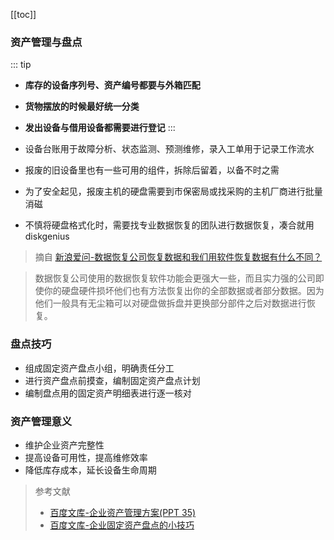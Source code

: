 [[toc]]

### 资产管理与盘点

::: tip
* **库存的设备序列号、资产编号都要与外箱匹配**
* **货物摆放的时候最好统一分类**
* **发出设备与借用设备都需要进行登记**
:::

* 设备台账用于故障分析、状态监测、预测维修，录入工单用于记录工作流水
* 报废的旧设备里也有一些可用的组件，拆除后留着，以备不时之需
* 为了安全起见，报废主机的硬盘需要到市保密局或找采购的主机厂商进行批量消磁
* 不慎将硬盘格式化时，需要找专业数据恢复的团队进行数据恢复，凑合就用 diskgenius

> 摘自 [新浪爱问-数据恢复公司恢复数据和我们用软件恢复数据有什么不同？](https://iask.sina.com.cn/b/iQQbvQvYu6Wl.html)

> 数据恢复公司使用的数据恢复软件功能会更强大一些，而且实力强的公司即使你的硬盘硬件损坏他们也有方法恢复出你的全部数据或者部分数据。因为他们一般具有无尘箱可以对硬盘做拆盘并更换部分部件之后对数据进行恢复。

### 盘点技巧

* 组成固定资产盘点小组，明确责任分工
* 进行资产盘点前摸查，编制固定资产盘点计划
* 编制盘点用的固定资产明细表进行逐一核对

### 资产管理意义

* 维护企业资产完整性
* 提高设备可用性，提高维修效率
* 降低库存成本，延长设备生命周期

> 参考文献
> * [百度文库-企业资产管理方案(PPT 35)](https://wenku.baidu.com/view/cef593dfe55c3b3567ec102de2bd960591c6d97e.html)
> * [百度文库-企业固定资产盘点的小技巧](https://wenku.baidu.com/view/bab650cff90f76c661371a9a.html)
